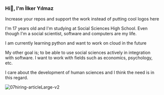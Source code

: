 ### Hi👋, I'm İlker Yılmaz

Increase your repos and support the work instead of putting cool logos here

I'm 17 years old and I'm studying at Social Sciences High School. Even though I'm a social scientist, software and computers are my life.

I am currently learning python and want to work on cloud in the future

My other goal is; to be able to use social sciences actively in integration with software. I want to work with fields such as economics, psychology, etc.

I care about the development of human sciences and I think the need is in this regard.




![07hiring-articleLarge-v2](https://user-images.githubusercontent.com/124044359/230730049-f5819f16-c6cd-4b5f-a7b7-ee28d762843b.gif)
